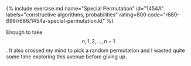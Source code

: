 {% include exercise.md name="Special Permutation" id="1454A" labels="constructive algorithms, probabilities" rating=800 code="r680-699/r686/1454a-special-permutation.kt" %}

Enough to take $$n, 1, 2, \ldots, n-1$$.  It also crossed my mind to pick a random permutation and I wasted quite some time exploring this avenue before giving up.
